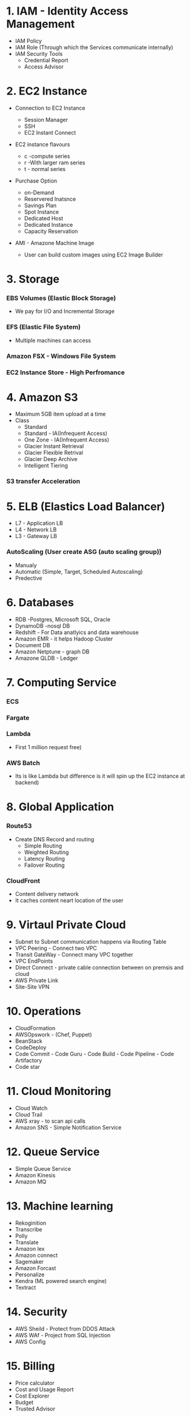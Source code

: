
# 1. IAM - Identity Access Management
- IAM Policy
- IAM Role (Through which the Services communicate internally)
- IAM Security Tools
    - Credential Report
    - Access Advisor
# 2.  EC2 Instance
- Connection to EC2 Instance
   - Session Manager
   - SSH
   - EC2 Instant Connect

- EC2 instance flavours
  - c -compute series
  - r -With larger ram series
  - t - normal series

- Purchase Option
  - on-Demand
  - Reservered Inatsnce
  - Savings Plan
  - Spot Instance
  - Dedicated Host
  - Dedicated Instance
  - Capacity Reservation

- AMI - Amazone Machine Image
  - User can build custom images using EC2 Image Builder

# 3. Storage

### EBS Volumes (Elastic Block Storage)
 - We pay for I/O and Incremental Storage 

###  EFS (Elastic File System)
- Multiple machines can access

### Amazon FSX - Windows File System

### EC2 Instance Store - High Perfromance

# 4. Amazon S3
- Maximum 5GB item upload at a time
- Class
  - Standard
  - Standard - IA(Infrequent Access)
  - One Zone - IA(Infrequent Access)
  - Glacier Instant Retrieval
  - Glacier Flexible Retrival
  - Glacier Deep Archive
  - Intelligent Tiering
### S3 transfer Acceleration

# 5. ELB (Elastics Load Balancer)
- L7 - Application LB
- L4 - Network LB
- L3 - Gateway LB

### AutoScaling (User create ASG (auto scaling group))
- Manualy
- Automatic (Simple, Target, Scheduled Autoscaling)
- Predective



# 6. Databases
  - RDB -Postgres, Microsoft SQL, Oracle
  - DynamoDB -nosql DB
  - Redshift - For Data anatlyics and data warehouse
  - Amazon EMR - it helps Hadoop Cluster
  - Document DB
  - Amazon Netptune - graph DB
  - Amazone QLDB - Ledger

# 7. Computing Service
### ECS
### Fargate
### Lambda 
- First 1 million request free)
### AWS Batch 
- Its is like Lambda but difference is it will spin up the EC2 instance at backend)

# 8. Global Application
### Route53
- Create DNS Record and routing
  - Simple Routing
  - Weighted Routing
  - Latency Routing
  - Failover Routing
### CloudFront
- Content delivery network
- It caches content neart location of the user

# 9. Virtaul Private Cloud
- Subnet to Subnet communication happens via Routing Table
- VPC Peering - Connect two VPC
- Transit GateWay - Connect many VPC together
- VPC EndPoints
- Direct Connect - private cable connection between on premsis and cloud
- AWS Private Link
- Site-Site VPN

# 10. Operations
 - CloudFormation
 - AWSOpswork - (Chef, Puppet)
 - BeanStack
 - CodeDeploy
 - Code Commit - Code Guru - Code Build - Code Pipeline - Code Artifactory
 - Code star

 # 11. Cloud Monitoring
 - Cloud Watch
 - Cloud Trail
 - AWS xray - to scan api calls
 - Amazon SNS - Simple Notification Service

# 12. Queue Service
- Simple Queue Service
- Amazon Kinesis
- Amazon MQ

# 13. Machine learning

- Rekoginition
- Transcribe
- Polly
- Translate
- Amazon lex
- Amazon connect
- Sagemaker
- Amazon Forcast
- Personalize
- Kendra (ML powered search engine)
- Textract

# 14. Security
 - AWS Sheild - Protect from DDOS Attack
 - AWS WAf - Project from SQL Injection
 - AWS Config

 # 15. Billing
 - Price calculator
 - Cost and Usage Report
 - Cost Explorer
 - Budget
 - Trusted Advisor
  





